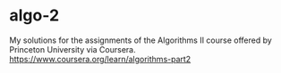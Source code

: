 # algo-2
 My solutions for the assignments of the Algorithms II course offered by Princeton University via Coursera. https://www.coursera.org/learn/algorithms-part2

